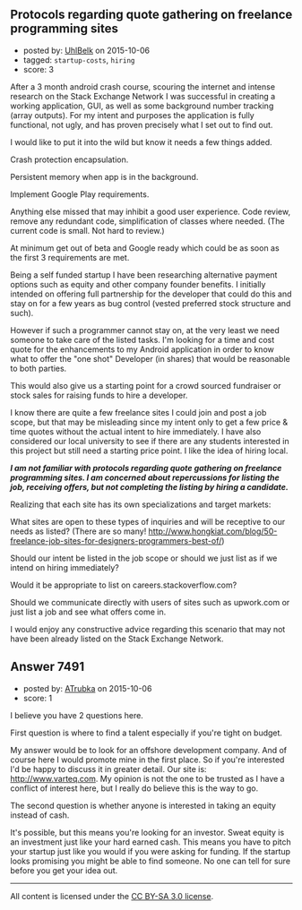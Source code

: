 ## Protocols regarding quote gathering on freelance programming sites

- posted by: [UhlBelk](https://stackexchange.com/users/4323060/uhlbelk) on 2015-10-06
- tagged: `startup-costs`, `hiring`
- score: 3

<p>After a 3 month android crash course, scouring the internet and intense research on the Stack Exchange Network I was successful in creating a working application, GUI, as well as some background number tracking (array outputs).  For my intent and purposes the application is fully functional, not ugly, and has proven precisely what I set out to find out.</p>

<p>I would like to put it into the wild but know it needs a few things added.</p>

<p>Crash protection encapsulation.</p>

<p>Persistent memory when app is in the background.</p>

<p>Implement Google Play requirements.</p>

<p>Anything else  missed that may inhibit a good user experience.
Code review, remove any redundant code, simplification of classes where needed.
(The current code is small. Not hard to review.)</p>

<p>At minimum get out of beta and Google ready which could be as soon as the first 3 requirements are met. </p>

<p>Being a self funded startup I have been researching alternative payment options such as equity and other company founder benefits. I initially intended on offering full partnership for the developer that could do this and stay on for a few years as bug control (vested preferred stock structure and such).</p>

<p>However if such a programmer cannot stay on, at the very least we need someone to take care of the listed tasks. 
I'm looking for a time and cost quote for the enhancements to my Android application in order to know what to offer the "one shot" Developer (in shares) that would be reasonable to both parties.  </p>

<p>This would also give us a starting point for a crowd sourced fundraiser or stock sales for raising funds to hire a developer.</p>

<p>I know there are quite a few freelance sites I could join and post a job scope, but that may be misleading since my intent only to get a few price &amp; time quotes without the actual intent to hire immediately.  I have also considered our local university to see if there are any students interested in this project but still need a starting price point. I like the idea of hiring local. </p>

<p><strong><em>I am not familiar with protocols regarding quote gathering on freelance programming sites.
I am concerned about repercussions for listing the job, receiving offers, but not completing the listing by hiring a candidate.</em></strong></p>

<p>Realizing that each site has its own specializations and target markets:</p>

<p>What sites are open to these types of inquiries and will be receptive to our needs as listed? (There are so many! <a href="http://www.hongkiat.com/blog/50-freelance-job-sites-for-designers-programmers-best-of/" rel="nofollow">http://www.hongkiat.com/blog/50-freelance-job-sites-for-designers-programmers-best-of/</a>)</p>

<p>Should our intent be listed in the job scope or should we just list as if we intend on hiring immediately?</p>

<p>Would it be appropriate to list on careers.stackoverflow.com?</p>

<p>Should we communicate directly with users of sites such as upwork.com or just list a job and see what offers come in.</p>

<p>I would enjoy any constructive advice regarding this scenario that may not have been already listed on the Stack Exchange Network.</p>



## Answer 7491

- posted by: [ATrubka](https://stackexchange.com/users/1052629/atrubka) on 2015-10-06
- score: 1

<p>I believe you have 2 questions here.</p>

<p>First question is where to find a talent especially if you're tight on budget.</p>

<p>My answer would be to look for an offshore development company. And of course here I would promote mine in the first place. So if you're interested I'd be happy to discuss it in greater detail. Our site is: <a href="http://www.varteq.com" rel="nofollow">http://www.varteq.com</a>. My opinion is not the one to be trusted as I have a conflict of interest here, but I really do believe this is the way to go.</p>

<p>The second question is whether anyone is interested in taking an equity instead of cash.</p>

<p>It's possible, but this means you're looking for an investor. Sweat equity is an investment just like your hard earned cash. This means you have to pitch your startup just like you would if you were asking for funding. If the startup looks promising you might be able to find someone. No one can tell for sure before you get your idea out.</p>




---

All content is licensed under the [CC BY-SA 3.0 license](https://creativecommons.org/licenses/by-sa/3.0/).
